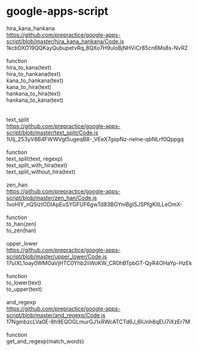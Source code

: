 # google-apps-script

hira_kana_hankana<br>
https://github.com/prepractice/google-apps-script/blob/master/hira_kana_hankana/Code.js<br>
1kcbDXO19QQKayQubupetvRq_8QXo7H9uIoBjNHViCr85cn6Ms8s-NvRZ
<br>
<br>
function<br>
hira_to_kana(text)<br>
hira_to_hankana(text)<br>
kana_to_hankana(text)<br>
kana_to_hira(text)<br>
hankana_to_hira(text)<br>
hankana_to_kana(text)<br>
<br>
<br>
text_split<br>
https://github.com/prepractice/google-apps-script/blob/master/text_split/Code.js<br>
1UIj_253yV8B4FWWVgt5ugeqB8-_VEeX7gspNz-nelne-qbNLrf0Qppgq
<br>
<br>
function<br>
text_split(text, regexp)<br>
text_split_with_hira(text)<br>
text_split_without_hira(text)
<br>
<br>
zen_han<br>
https://github.com/prepractice/google-apps-script/blob/master/zen_han/Code.js
<br>
1voHIY_nQ5lztODIApEuSYGFUF6gwTd83BGYniBgISJSPfgKIILLeOmX-
<br>
<br>
function<br>
to_han(zen)<br>
to_zen(han)
<br>
<br>
upper_lower<br>
https://github.com/prepractice/google-apps-script/blob/master/upper_lower/Code.js
<br>
17uIXL1oay0WMOaVjHTC0Yhb2iiWoKW_CR0hBTpbGT-QyR4OHaYp-HzEk
<br>
<br>
function<br>
to_lower(text)<br>
to_upper(text)
<br>
<br>
and_regexp<br>
https://github.com/prepractice/google-apps-script/blob/master/and_regexp/Code.js
<br>
17NgmbzcLVa0E-8h9EQOGLmurGJ1xRWcATCTd6J_6lUnh8qEU7iXzEr7M
<br>
<br>
function<br>
get_and_regexp(match_words)
<br>
<br>
